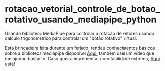 # rotacao_vetorial_controle_de_botao_rotativo_usando_mediapipe_python
Usando biblioteca MediaPipe para controlar a rotação de vetores usando calculo trigonométrico para controlar um "botão rotativo" virtual.

Esta brincadeira feita durante um feriado, rendeu conhecimentos básicos sobre a biblioteca mediapipe disponivel <a href="https://google.github.io/mediapipe/solutions/hands.html">Aqui.</a> também usei um vídeo que me ajudou bastante. Caso queira implementar com facilidade extrema, <a href="https://www.youtube.com/watch?v=NZde8Xt78Iw&t=291s&ab_channel=Murtaza%27sWorkshop-RoboticsandAI"> Aqui está!</a>
